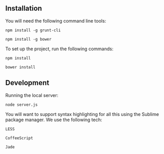 ## Installation

You will need the following command line tools:

`npm install -g grunt-cli`

`npm install -g bower`

To set up the project, run the following commands:

`npm install`

`bower install`


## Development

Running the local server:

`node server.js`

You will want to support syntax highlighting for all this using the Sublime package manager. We use the following tech:

`LESS`

`CoffeeScript`

`Jade`
